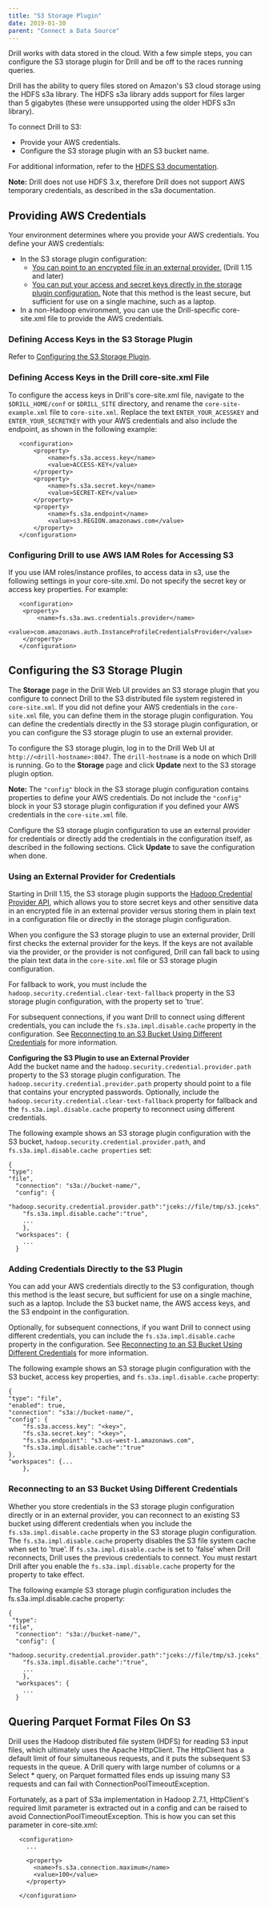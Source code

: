 ```yaml
---
title: "S3 Storage Plugin"
date: 2019-01-30
parent: "Connect a Data Source"
---
```

Drill works with data stored in the cloud. With a few simple steps, you can configure the S3 storage plugin for Drill and be off to the races running queries. 

Drill has the ability to query files stored on Amazon's S3 cloud storage using the HDFS s3a library. The HDFS s3a library adds support for files larger than 5 gigabytes (these were unsupported using the older HDFS s3n library).

To connect Drill to S3:  

- Provide your AWS credentials.   
- Configure the S3 storage plugin with an S3 bucket name.  

For additional information, refer to the [HDFS S3 documentation](https://hadoop.apache.org/docs/stable/hadoop-aws/tools/hadoop-aws/index.html).   

**Note:** Drill does not use HDFS 3.x, therefore Drill does not support AWS temporary credentials, as described in the s3a documentation.


## Providing AWS Credentials  

Your environment determines where you provide your AWS credentials. You define your AWS credentials:  

- In the S3 storage plugin configuration:
	- [You can point to an encrypted file in an external provider.]({{site.baseurl}}/docs/s3-storage-plugin/#using-an-external-provider-for-credentials) (Drill 1.15 and later) 
	- [You can put your access and secret keys directly in the storage plugin configuration.]({{site.baseurl}}/docs/s3-storage-plugin/#adding-credentials-directly-to-the-s3-plugin) Note that this method is the least secure, but sufficient for use on a single machine, such as a laptop.
- In a non-Hadoop environment, you can use the Drill-specific core-site.xml file to provide the AWS credentials.    

### Defining Access Keys in the S3 Storage Plugin  

Refer to [Configuring the S3 Storage Plugin]({{site.baseurl}}/docs/s3-storage-plugin/#configuring-the-s3-storage-plugin). 

### Defining Access Keys in the Drill core-site.xml File

To configure the access keys in Drill's core-site.xml file, navigate to the `$DRILL_HOME/conf` or `$DRILL_SITE` directory, and rename the `core-site-example.xml` file to `core-site.xml`. Replace the text `ENTER_YOUR_ACESSKEY` and `ENTER_YOUR_SECRETKEY` with your AWS credentials and also include the endpoint, as shown in the following example:   

       <configuration>
           <property>
               <name>fs.s3a.access.key</name>
               <value>ACCESS-KEY</value>
           </property>
           <property>
               <name>fs.s3a.secret.key</name>
               <value>SECRET-KEY</value>
           </property>
           <property>
               <name>fs.s3a.endpoint</name>
               <value>s3.REGION.amazonaws.com</value>
           </property>
       </configuration>  

### Configuring Drill to use AWS IAM Roles for Accessing S3

If you use IAM roles/instance profiles, to access data in s3, use the following settings in your core-site.xml. Do not specify the secret key or access key properties. For example:

       <configuration>
		<property>
		    <name>fs.s3a.aws.credentials.provider</name>
		    <value>com.amazonaws.auth.InstanceProfileCredentialsProvider</value>
		</property>
       </configuration>    

## Configuring the S3 Storage Plugin

The **Storage** page in the Drill Web UI provides an S3 storage plugin that you configure to connect Drill to the S3 distributed file system registered in `core-site.xml`. If you did not define your AWS credentials in the `core-site.xml` file, you can define them in the storage plugin configuration. You can define the credentials directly in the S3 storage plugin configuration, or you can configure the S3 storage plugin to use an external provider.

To configure the S3 storage plugin, log in to the Drill Web UI at `http://<drill-hostname>:8047`. The `drill-hostname` is a node on which Drill is running. Go to the **Storage** page and click **Update** next to the S3 storage plugin option. 

**Note:** The `"config"` block in the S3 storage plugin configuration contains properties to define your AWS credentials. Do not include the `"config"` block in your S3 storage plugin configuration if you defined your AWS credentials in the `core-site.xml` file.  

Configure the S3 storage plugin configuration to use an external provider for credentials or directly add the credentials in the configuration itself, as described in the following sections. Click **Update** to save the configuration when done. 

### Using an External Provider for Credentials
Starting in Drill 1.15, the S3 storage plugin supports the [Hadoop Credential Provider API](https://hadoop.apache.org/docs/current/hadoop-project-dist/hadoop-common/CredentialProviderAPI.html), which allows you to store secret keys and other sensitive data in an encrypted file in an external provider versus storing them in plain text in a configuration file or directly in the storage plugin configuration.
 
When you configure the S3 storage plugin to use an external provider, Drill first checks the external provider for the keys. If the keys are not available via the provider, or the provider is not configured, Drill can fall back to using the plain text data in the `core-site.xml` file or S3 storage plugin configuration. 

For fallback to work, you must include the `hadoop.security.credential.clear-text-fallback` property in the S3 storage plugin configuration, with the property set to 'true'. 

For subsequent connections, if you want Drill to connect using different credentials, you can include the `fs.s3a.impl.disable.cache` property in the  configuration. See [Reconnecting to an S3 Bucket Using Different Credentials]({{site.baseurl}}/docs/s3-storage-plugin/#reconnecting-to-an-s3-bucket-using-different-credentials) for more information.  

**Configuring the S3 Plugin to use an External Provider**  
Add the bucket name and the `hadoop.security.credential.provider.path` property to the S3 storage plugin configuration. The `hadoop.security.credential.provider.path` property should point to a file that contains your encrypted passwords. Optionally, include the `hadoop.security.credential.clear-text-fallback` property for fallback and the `fs.s3a.impl.disable.cache` property to reconnect using different credentials. 
 
The following example shows an S3 storage plugin configuration with the S3 bucket, `hadoop.security.credential.provider.path`, and `fs.s3a.impl.disable.cache properties` set:  

	{
 	"type":
    "file",
	  "connection": "s3a://bucket-name/",
	  "config": {
	    "hadoop.security.credential.provider.path":"jceks://file/tmp/s3.jceks",
	    "fs.s3a.impl.disable.cache":"true",
	    ...
	    },
	  "workspaces": {
	    ...
	  }  

### Adding Credentials Directly to the S3 Plugin  
You can add your AWS credentials directly to the S3 configuration, though this method is the least secure, but sufficient for use on a single machine, such as a laptop. Include the S3 bucket name, the AWS access keys, and the S3 endpoint in the configuration. 

Optionally, for subsequent connections, if you want Drill to connect using different credentials, you can include the `fs.s3a.impl.disable.cache` property in the  configuration. See [Reconnecting to an S3 Bucket Using Different Credentials]({{site.baseurl}}/docs/s3-storage-plugin/#reconnecting-to-an-s3-bucket-using-different-credentials) for more information.

The following example shows an S3 storage plugin configuration with the S3 bucket, access key properties, and `fs.s3a.impl.disable.cache` property:

    {
	"type": "file",
	"enabled": true,
	"connection": "s3a://bucket-name/",
	"config": {
		"fs.s3a.access.key": "<key>",
		"fs.s3a.secret.key": "<key>",
		"fs.s3a.endpoint": "s3.us-west-1.amazonaws.com",
	    "fs.s3a.impl.disable.cache":"true"
	},
	"workspaces": {...
		},  

### Reconnecting to an S3 Bucket Using Different Credentials 
Whether you store credentials in the S3 storage plugin configuration directly or in an external provider, you can reconnect to an existing S3 bucket using different credentials when you include the `fs.s3a.impl.disable.cache` property in the S3 storage plugin configuration. The `fs.s3a.impl.disable.cache` property disables the S3 file system cache when set to 'true'. If `fs.s3a.impl.disable.cache` is set to 'false' when Drill reconnects, Drill uses the previous credentials to connect. You must restart Drill after you enable the `fs.s3a.impl.disable.cache` property for the property to take effect.

The following example S3 storage plugin configuration includes the fs.s3a.impl.disable.cache property:


	{
	 "type":
	"file",
	  "connection": "s3a://bucket-name/",
	  "config": {
	    "hadoop.security.credential.provider.path":"jceks://file/tmp/s3.jceks",
	    "fs.s3a.impl.disable.cache":"true",
	    ...
	    },
	  "workspaces": {
	    ...
	  }

## Quering Parquet Format Files On S3 

Drill uses the Hadoop distributed file system (HDFS) for reading S3 input files, which ultimately uses the Apache HttpClient. The HttpClient has a default limit of four simultaneous requests, and it puts the subsequent S3 requests in the queue. A Drill query with large number of columns or a Select * query, on Parquet formatted files ends up issuing many S3 requests and can fail with ConnectionPoolTimeoutException.   

Fortunately, as a part of S3a implementation in Hadoop 2.7.1, HttpClient's required limit parameter is extracted out in a config and can be raised to avoid ConnectionPoolTimeoutException. This is how you can set this parameter in core-site.xml:


       <configuration>
         ...
         
         <property>
           <name>fs.s3a.connection.maximum</name>
           <value>100</value>
         </property>
       
       </configuration>

